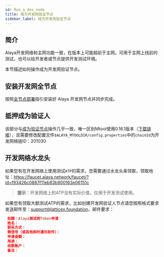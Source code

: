 ```yaml
---
id: Run_a_dev_node
title: 成为开发网验证节点
sidebar_label: 成为开发网验证节点
---
```


## 简介

Alaya开发网络和主网功能一致，在版本上可能超前于主网。可用于主网上线前的测试，也可以给开发者或节点提供开发测试环境。

本节描述如何操作成为开发网验证节点。

## 安装开发网全节点

按照[全节点部署](/alaya-devdocs/zh-CN/Run_a_fullnode)指引安装好 Alaya 开发网节点并同步完成。

## 抵押成为验证人

该部分与[成为验证节点](/alaya-devdocs/zh-CN/Become_Validator)操作几乎一致，唯一区别Mtool使用0.16.1版本（[下载链接](https://download.alaya.network/alaya/mtool/linux/0.16.1/alaya_mtool.zip)），且需要修改配置文件`$ALAYA_MTOOLDIR/config.properties`中的`chainId`为开发网络链ID：201030

## 开发网络水龙头

如果您有在开发网络上使用测试`ATP`的需求，您需要通过水龙头来领取，领取地址：<https://faucet.alaya.network/faucet/?id=f93426c0887f11eb83b900163e06151c>

> **提示**：开发网络上的ATP没有实际价值，仅用于开发测试使用。

如果您有领取大额测试ATP的需求，比如创建开发网验证人节点请您按照格式要求发送邮件至：[support@latticex.foundation](mailto:support@latticex.foundation)，邮件要求：

```toml
 标题：Alaya测试网Token申请
 姓名：
 联系方式：
 微信号（或其他即时通讯软件）：
 申请金额：
 用途：
 收款账户：
 备注：
```
